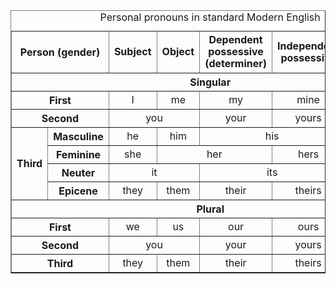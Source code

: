 

<table style="border-collapse: collapse; text-align: center;" border="1"><caption>Personal pronouns in standard Modern English</caption>
<tbody>
<tr>
<th colspan="2">Person (gender)</th>
<th style="width: 6em; line-height: 1.2;">Subject</th>
<th style="width: 6em; line-height: 1.2;">Object</th>
<th style="width: 6em; line-height: 1.2;">Dependent possessive (determiner)</th>
<th style="width: 6em; line-height: 1.2;">Independent possessive</th>
<th style="width: 6em; line-height: 1.2;">Reflexive</th>
</tr>
<tr>
<th colspan="7">Singular</th>
</tr>
<tr>
<th colspan="2">First</th>
<td>I</td>
<td>me</td>
<td>my</td>
<td>mine</td>
<td>myself</td>
</tr>
<tr>
<th colspan="2">Second</th>
<td colspan="2">you</td>
<td>your</td>
<td>yours</td>
<td>yourself</td>
</tr>
<tr>
<th rowspan="4">Third</th>
<th>Masculine</th>
<td>he</td>
<td>him</td>
<td colspan="2">his</td>
<td>himself</td>
</tr>
<tr>
<th>Feminine</th>
<td>she</td>
<td colspan="2">her</td>
<td>hers</td>
<td>herself</td>
</tr>
<tr>
<th>Neuter</th>
<td colspan="2">it</td>
<td colspan="2">its</td>
<td>itself</td>
</tr>
<tr>
<th>Epicene</th>
<td>they</td>
<td>them</td>
<td>their</td>
<td>theirs</td>
<td>themself</td>
</tr>
<tr>
<th colspan="7">Plural</th>
</tr>
<tr>
<th colspan="2">First</th>
<td>we</td>
<td>us</td>
<td>our</td>
<td>ours</td>
<td>ourselves</td>
</tr>
<tr>
<th colspan="2">Second</th>
<td colspan="2">you</td>
<td>your</td>
<td>yours</td>
<td>yourselves</td>
</tr>
<tr>
<th colspan="2">Third</th>
<td>they</td>
<td>them</td>
<td>their</td>
<td>theirs</td>
<td>themselves</td>
</tr>
</tbody>
</table>
